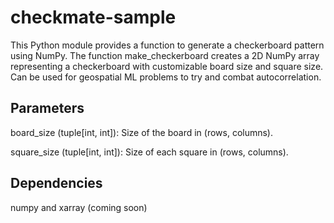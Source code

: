# checkmate-sample

This Python module provides a function to generate a checkerboard pattern using NumPy. The function make_checkerboard creates a 2D NumPy array representing a checkerboard with customizable board size and square size. Can be used for geospatial ML problems to try and combat autocorrelation. 


## Parameters

board_size (tuple[int, int]): Size of the board in (rows, columns).

square_size (tuple[int, int]): Size of each square in (rows, columns).

## Dependencies

numpy and xarray (coming soon)
